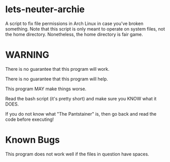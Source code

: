 # lets-neuter-archie
A script to fix file permissions in Arch Linux in case you've broken something.  Note that this script is only meant to operate on system files, not the home directory.  Nonetheless, the home directory is fair game.  

# WARNING
There is no guarantee that this program will work.  

There is no guarantee that this program will help.

This program MAY make things worse.

Read the bash script (it's pretty short) and make sure you KNOW what it DOES.

If you do not know what "The Pantstainer" is, then go back and read the code before executing!

# Known Bugs
This program does not work well if the files in question have spaces.  
